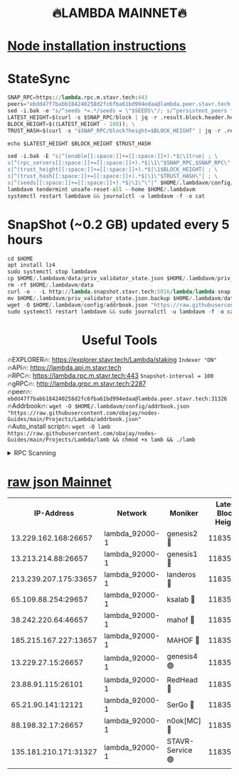 <h1 align="center"> 🔥LAMBDA MAINNET🔥</h1>


[Node installation instructions](https://github.com/obajay/nodes-Guides/tree/main/Projects/Lambda)
=


# StateSync
```python
SNAP_RPC=https://lambda.rpc.m.stavr.tech:443
peers="ebdd47f7babb184240258d2fc6fba61bd994edaa@lambda.peer.stavr.tech:31326" 
sed -i.bak -e "s/^seeds *=.*/seeds = \"$SEEDS\"/; s/^persistent_peers *=.*/persistent_peers = \"$PEERS\"/" $HOME/.lambdavm/config/config.toml
LATEST_HEIGHT=$(curl -s $SNAP_RPC/block | jq -r .result.block.header.height); \
BLOCK_HEIGHT=$((LATEST_HEIGHT - 100)); \
TRUST_HASH=$(curl -s "$SNAP_RPC/block?height=$BLOCK_HEIGHT" | jq -r .result.block_id.hash)

echo $LATEST_HEIGHT $BLOCK_HEIGHT $TRUST_HASH

sed -i.bak -E "s|^(enable[[:space:]]+=[[:space:]]+).*$|\1true| ; \
s|^(rpc_servers[[:space:]]+=[[:space:]]+).*$|\1\"$SNAP_RPC,$SNAP_RPC\"| ; \
s|^(trust_height[[:space:]]+=[[:space:]]+).*$|\1$BLOCK_HEIGHT| ; \
s|^(trust_hash[[:space:]]+=[[:space:]]+).*$|\1\"$TRUST_HASH\"| ; \
s|^(seeds[[:space:]]+=[[:space:]]+).*$|\1\"\"|" $HOME/.lambdavm/config/config.toml
lambdavm tendermint unsafe-reset-all --home $HOME/.lambdavm
systemctl restart lambdavm && journalctl -u lambdavm -f -o cat

```
# SnapShot (~0.2 GB) updated every 5 hours
```python
cd $HOME
apt install lz4
sudo systemctl stop lambdavm
cp $HOME/.lambdavm/data/priv_validator_state.json $HOME/.lambdavm/priv_validator_state.json.backup
rm -rf $HOME/.lambdavm/data
curl -o - -L http://lambda.snapshot.stavr.tech:5016/lambda/lambda-snap.tar.lz4 | lz4 -c -d - | tar -x -C $HOME/.lambdavm --strip-components 2
mv $HOME/.lambdavm/priv_validator_state.json.backup $HOME/.lambdavm/data/priv_validator_state.json
wget -O $HOME/.lambdavm/config/addrbook.json "https://raw.githubusercontent.com/obajay/nodes-Guides/main/Projects/Lambda/addrbook.json"
sudo systemctl restart lambdavm && sudo journalctl -u lambdavm -f -o cat
```
 <h1 align="center"> Useful Tools</h1>

🔥EXPLORER🔥:      https://explorer.stavr.tech/Lambda/staking	        `Indexer "ON"` \
🔥API🔥: 			 		 https://lambda.api.m.stavr.tech \
🔥RPC🔥:           https://lambda.rpc.m.stavr.tech:443	              `Snapshot-interval = 100` \
🔥gRPC🔥:          http://lambda.grpc.m.stavr.tech:2287 \
🔥peer🔥:					 `ebdd47f7babb184240258d2fc6fba61bd994edaa@lambda.peer.stavr.tech:31326` \
🔥Addrbook🔥:    ```wget -O $HOME/.lambdavm/config/addrbook.json "https://raw.githubusercontent.com/obajay/nodes-Guides/main/Projects/Lambda/addrbook.json"``` \
🔥Auto_install script🔥: ```wget -O lamb https://raw.githubusercontent.com/obajay/nodes-Guides/main/Projects/Lambda/lamb && chmod +x lamb && ./lamb```


<details>
<summary>RPC Scanning</summary>

<h2 align="center"> We scan nodes in real time every 4 hours. And we provide the final result of RPC endpoints.
We cannot influence the operation of these nodes in any way. </h2>


```python
If Voting Power is higher than 0 --> then the Node is a validator of the network and may be subject to attack and be a potential threat to the chain.
```
```python
We marked such validators with a red symbol
```

</details>

[raw json Mainnet](https://rpc-check.lambm.stavr.tech/lambm/rpc-lambm-result.json)
=


<table><tr><th>IP-Address</th><th>Network</th><th>Moniker</th><th>Latest Block Height</th><th>Earliest Block Height</th><th>Catching Up</th><th>Tx Index</th><th>Voting Power</th><th>Scan Time</th></tr><tr><td>13.229.162.168:26657</td><td>lambda_92000-1</td><td>genesis2 🔴</td><td>11835809</td><td>1</td><td>False</td><td>on</td><td>16094314</td><td>2024-02-21T22:09:31.668965932UTC</td></tr><tr><td>13.213.214.88:26657</td><td>lambda_92000-1</td><td>genesis1 🔴</td><td>11835810</td><td>1</td><td>False</td><td>on</td><td>107835</td><td>2024-02-21T22:09:36.622384821UTC</td></tr><tr><td>213.239.207.175:33657</td><td>lambda_92000-1</td><td>landeros 🔴</td><td>11835807</td><td>8136001</td><td>False</td><td>off</td><td>1756487</td><td>2024-02-21T22:09:23.951896157UTC</td></tr><tr><td>65.109.88.254:29657</td><td>lambda_92000-1</td><td>ksalab 🔴</td><td>11835812</td><td>8715001</td><td>False</td><td>on</td><td>510465</td><td>2024-02-21T22:09:41.415482882UTC</td></tr><tr><td>38.242.220.64:46657</td><td>lambda_92000-1</td><td>mahof 🔴</td><td>11835814</td><td>10131001</td><td>False</td><td>off</td><td>770350</td><td>2024-02-21T22:09:46.303378431UTC</td></tr><tr><td>185.215.167.227:13657</td><td>lambda_92000-1</td><td>MAHOF 🔴</td><td>11835810</td><td>10134001</td><td>False</td><td>on</td><td>2051510</td><td>2024-02-21T22:09:35.349812225UTC</td></tr><tr><td>13.229.27.15:26657</td><td>lambda_92000-1</td><td>genesis4 🟢</td><td>11835810</td><td>11043001</td><td>False</td><td>on</td><td>0</td><td>2024-02-21T22:09:35.008947346UTC</td></tr><tr><td>23.88.91.115:26101</td><td>lambda_92000-1</td><td>RedHead 🔴</td><td>11835807</td><td>11735807</td><td>False</td><td>off</td><td>553202</td><td>2024-02-21T22:09:24.225138442UTC</td></tr><tr><td>65.21.90.141:12121</td><td>lambda_92000-1</td><td>SerGo 🔴</td><td>11835814</td><td>11735814</td><td>False</td><td>off</td><td>10612154</td><td>2024-02-21T22:09:45.920200130UTC</td></tr><tr><td>88.198.32.17:26657</td><td>lambda_92000-1</td><td>n0ok[MC] 🔴</td><td>11835814</td><td>11735814</td><td>False</td><td>off</td><td>1578630</td><td>2024-02-21T22:09:49.417184409UTC</td></tr><tr><td>135.181.210.171:31327</td><td>lambda_92000-1</td><td>STAVR-Service 🟢</td><td>11835812</td><td>11833501</td><td>False</td><td>on</td><td>0</td><td>2024-02-21T22:09:41.066314561UTC</td></tr></table>
